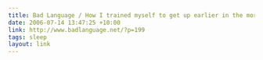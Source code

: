 ```yaml
---
title: Bad Language / How I trained myself to get up earlier in the morning
date: 2006-07-14 13:47:25 +10:00
link: http://www.badlanguage.net/?p=199
tags: sleep
layout: link
---
```

